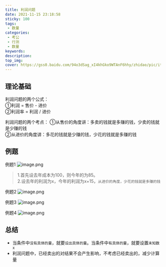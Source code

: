 ```yaml
---
title: 利润问题
date: 2021-11-15 23:18:58
sticky: 100
tags:
 - 数量
categories:
 - 考公
 - 行测
 - 数量
keywords:
description:
top_img:
cover: https://gss0.baidu.com/94o3dSag_xI4khGko9WTAnF6hhy/zhidao/pic/item/bba1cd11728b4710811d41bec5cec3fdfc032395.jpg
---
```

## 理论基础
利润问题的两个公式：  
①利润 = 售价 - 进价  
②利润率 = 利润 / 进价

利润问题的两个考点：
①从售价的角度讲：多卖的钱就是多赚的钱，少卖的钱就是少赚的钱  
②从进价的角度讲：多花的钱就是少赚的钱，少花的钱就是多赚的钱

## 例题
例题1
![image.png](http://tva1.sinaimg.cn/large/005SoUZ5ly1gwga23d46rj30le0a5q7i.jpg)
> 1.首先设去年成本为100，则今年的为85。  
2.设去年的利润为x，今年的利润为x+15，`从进价的角度，少花的钱就是多赚的钱`  

例题2
![image.png](http://tva1.sinaimg.cn/large/005SoUZ5ly1gwgahm0cjij30vj0dodo9.jpg)
 
例题3
![image.png](http://tva1.sinaimg.cn/large/005SoUZ5ly1gwgb11dbm5j30v90fpqdu.jpg)

例题4
![image.png](http://tva1.sinaimg.cn/large/005SoUZ5ly1gwgbm4kq4fj30pw0dfjze.jpg)

## 总结
* 当条件中`没有具体的量`，就要`设出具体的量`。当条件中`有具体的量`，就要设置`未知数x`    
* 利润问题中，已经卖出的对结果不会产生影响，不考虑已经卖出的，减少计算量